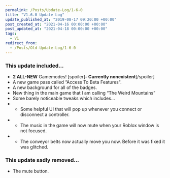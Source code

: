```yaml
---
permalink: /Posts/Update-Log/1-6-0
title: "V1.6.0 Update Log"
update_published_at: "2019-08-17 09:20:00 +00:00"
post_created_at: "2021-04-16 00:00:00 +00:00"
post_updated_at: "2021-04-18 00:00:00 +00:00"
tags:
  - V1
redirect_from:
  - /Posts/Old-Update-Log/1-6-0
---
```


### This update included...

* **2 ALL-NEW** Gamemodes! [spoiler]**- Currently nonexistent**[/spoiler]
* A new game pass called “Access To Beta Features".
* A new background for all of the badges.
* New thing in the main game that I am calling “The Weird Mountains”
* Some barely noticeable tweaks which includes...
* * Some helpful UI that will pop up whenever you connect or disconnect a controller.
* * The music in the game will now mute when your Roblox window is not focused.
* * The conveyor belts now actually move you now. Before it was fixed it was glitched.

### This update sadly removed...

* The mute button.